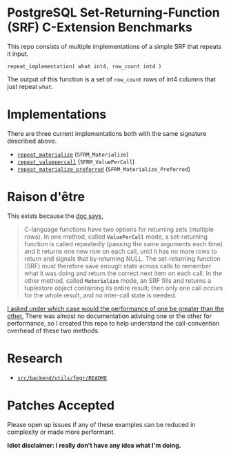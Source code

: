PostgreSQL Set-Returning-Function (SRF) C-Extension Benchmarks
====

This repo consists of multiple implementations of a simple SRF that repeats it
input.

    repeat_implementation( what int4, row_count int4 )

The output of this function is a set of `row_count` rows of int4 columns that
just repeat `what`.

Implementations
====

There are three current implementations both with the same signature described above.

* [`repeat_materialize`](./implementations/materialize.c) (`SFRM_Materialize`)
* [`repeat_valuepercall`](./implementations/valuepercall.c) (`SFRM_ValuePerCall`)
* [`repeat_materialize_preferred`](implementations/materialize_preferred.c) (`SFRM_Materialize_Preferred`)

Raison d'être
====

This exists because the [doc says,](https://www.postgresql.org/docs/current/xfunc-c.html)

> C-language functions have two options for returning sets (multiple rows). In
> one method, called **`ValuePerCall`** mode, a set-returning function is called
> repeatedly (passing the same arguments each time) and it returns one new row
> on each call, until it has no more rows to return and signals that by
> returning NULL. The set-returning function (SRF) must therefore save enough
> state across calls to remember what it was doing and return the correct next
> item on each call. In the other method, called **`Materialize`** mode, an SRF fills
> and returns a tuplestore object containing its entire result; then only one
> call occurs for the whole result, and no inter-call state is needed.

[I asked under which case would the performance of one be greater than the
other.](https://dba.stackexchange.com/q/301920/2639) There was almost no
documentation advising one or the other for performance, so I created this repo
to help understand the call-convention overhead of these two methods.


Research
====

* [`src/backend/utils/fmgr/README`](https://github.com/postgres/postgres/blob/master/src/backend/utils/fmgr/README)

Patches Accepted
====

Please open up issues if any of these examples can be reduced in complexity or
made more performant.

**Idiot disclaimer: I really don't have any idea what I'm doing.**
